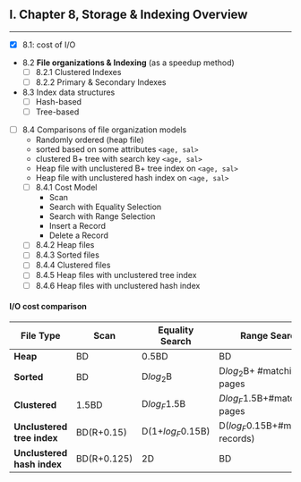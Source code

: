## I. Chapter 8, Storage & Indexing Overview
---
- [x] 8.1: cost of I/O
- 8.2 **File organizations & Indexing** (as a speedup method)
	- [ ] 8.2.1 Clustered Indexes
	- [ ] 8.2.2 Primary & Secondary Indexes
- 8.3 Index data structures
	- [ ] Hash-based
	- [ ] Tree-based
- [ ] 8.4 Comparisons of file organization models
	- Randomly ordered (heap file)
	- sorted based on some attributes `<age, sal>`
	- clustered B+ tree with search key `<age, sal>`
	- Heap file with unclustered B+ tree index on `<age, sal>`
	- Heap file with unclustered hash index on `<age, sal>`
	- [ ] 8.4.1 Cost Model
		- Scan
		- Search with Equality Selection
		- Search with Range Selection
		- Insert a Record
		- Delete a Record
	- [ ] 8.4.2 Heap files
	- [ ] 8.4.3 Sorted files
	- [ ] 8.4.4 Clustered files
	- [ ] 8.4.5 Heap files with unclustered tree index
	- [ ] 8.4.6 Heap files with unclustered hash index
	
#### I/O cost comparison
| File Type                  | Scan        | Equality Search   | Range Search                       | Insert            | Delete    |
| -------------------------- | ----------- | ----------------- | ---------------------------------- | ----------------- | --------- |
| **Heap**                   | BD          | 0.5BD             | BD                                 | 2D                | Search+D  |
| **Sorted**                 | BD          | D$log_2$B         | D$log_2$B+ \#matching pages        | Search+BD         | Search+BD |
| **Clustered**              | 1.5BD       | D$log_F1.5$B      | $Dlog_F1.5$B+\#matching pages      | Search+D          | Search+D  |
| **Unclustered tree index** | BD(R+0.15)  | D(1+$log_F0.15$B) | D($log_F0.15$B+\#matching records) | D(3+$log_F0.15$B) | Search+2D |
| **Unclustered hash index** | BD(R+0.125) | 2D                | BD                                 | 4D                | Search+2D |